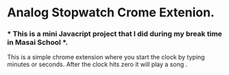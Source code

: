  # Analog Stopwatch Crome Extenion.
 ### * This is a mini Javacript project that I did during my break time in Masai School *.

This is a simple chrome extension where you start the clock by typing minutes or seconds. After the clock hits zero it will play a song .
